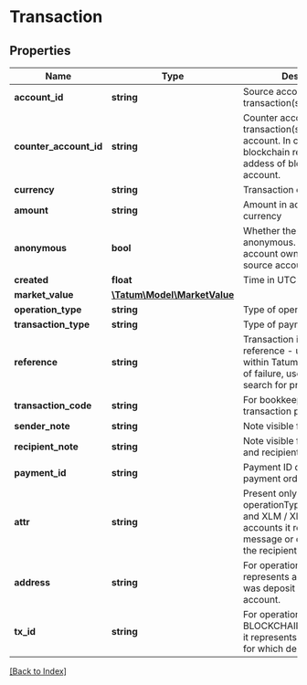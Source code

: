 # Transaction

## Properties

Name | Type | Description | Notes
------------ | ------------- | ------------- | -------------
**account_id** | **string** | Source account - source of transaction(s) |
**counter_account_id** | **string** | Counter account - transaction(s) destination account. In case of blockchain recipient, this is addess of blockchain account. | [optional]
**currency** | **string** | Transaction currency |
**amount** | **string** | Amount in account&#39;s currency |
**anonymous** | **bool** | Whether the transaction is anonymous. If true, counter account owner does not see source account. |
**created** | **float** | Time in UTC of transaction. |
**market_value** | [**\Tatum\Model\MarketValue**](MarketValue.md) |  |
**operation_type** | **string** | Type of operation. |
**transaction_type** | **string** | Type of payment. |
**reference** | **string** | Transaction internal reference - unique identifier within Tatum ledger. In order of failure, use this value to search for problems. |
**transaction_code** | **string** | For bookkeeping to distinct transaction purpose. | [optional]
**sender_note** | **string** | Note visible for sender. | [optional]
**recipient_note** | **string** | Note visible for both sender and recipient. | [optional]
**payment_id** | **string** | Payment ID defined in payment order by sender. | [optional]
**attr** | **string** | Present only for operationType WITHDRAWAL and XLM / XRP based accounts it represents message or destinationTag of the recipient, if present. | [optional]
**address** | **string** | For operationType DEPOSIT it represents address, on which was deposit credited for the account. | [optional]
**tx_id** | **string** | For operationType DEPOSIT, BLOCKCHAIN_TRANSACTION it represents transaction id, for which deposit occured. | [optional]

[[Back to Index]](../index.md)
